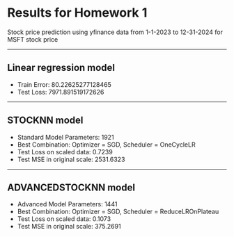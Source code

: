 # Results for Homework 1

Stock price prediction using yfinance data from 1-1-2023 to 12-31-2024 for MSFT stock price

---
## Linear regression model
- Train Error: 80.22625277128465
- Test Loss: 7971.891519172626

--- 
## STOCKNN model
- Standard Model Parameters: 1921
- Best Combination: Optimizer = SGD, Scheduler = OneCycleLR
- Test Loss on scaled data: 0.7239
- Test MSE in original scale: 2531.6323

---
## ADVANCEDSTOCKNN model
- Advanced Model Parameters: 1441
- Best Combination: Optimizer = SGD, Scheduler = ReduceLROnPlateau
- Test Loss on scaled data: 0.1073
- Test MSE in original scale: 375.2691
